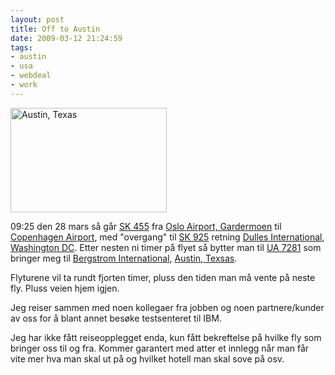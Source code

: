 ```yaml
---
layout: post
title: Off to Austin
date: 2009-03-12 21:24:59
tags: 
- austin
- usa
- webdeal
- work
---
```

<img src="http://pjatt.net/images/2009/03/250px-austin_skyline.jpg" alt="Austin, Texas" title="Austin, Texas" width="250" height="167" class="alignright size-full wp-image-806"  />

09:25 den 28 mars så går <a href="http://www.flightstats.com/go/FlightStatus/flightStatusByFlight.do?airline=(SK)+SAS&flightNumber=455">SK 455</a> fra <a href="http://en.wikipedia.org/wiki/Oslo_Airport,_Gardermoen">Oslo Airport, Gardermoen</a> til <a href="http://en.wikipedia.org/wiki/Copenhagen_Airport">Copenhagen Airport</a>, med "overgang" til <a href="http://www.flightstats.com/go/FlightStatus/flightStatusByFlight.do?airline=(SK)+SAS&flightNumber=925">SK 925</a> retning <a href="http://en.wikipedia.org/wiki/Washington_Dulles_International_Airport">Dulles International</a>, <a href="http://en.wikipedia.org/wiki/Washington_DC">Washington DC</a>. Etter nesten ni timer på flyet så bytter man til <a href="http://www.flightstats.com/go/FlightStatus/flightStatusByFlight.do?airline=(UA)+United+Airlines&flightNumber=7281">UA 7281</a> som bringer meg til <a href="http://en.wikipedia.org/wiki/Austin-Bergstrom_International_Airport">Bergstrom International</a>, <a href="http://en.wikipedia.org/wiki/Austin,_Texas">Austin, Texsas</a>.

Flyturene vil ta rundt fjorten timer, pluss den tiden man må vente på neste fly. Pluss veien hjem igjen.

Jeg reiser sammen med noen kollegaer fra jobben og noen partnere/kunder av oss for å blant annet besøke testsenteret til IBM.

Jeg har ikke fått reiseopplegget enda, kun fått bekreftelse på hvilke fly som bringer oss til og fra. Kommer garantert med atter et innlegg når man får vite mer hva man skal ut på og hvilket hotell man skal sove på osv.
